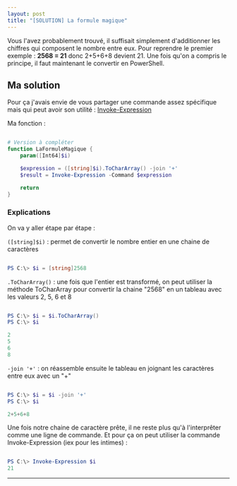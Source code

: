 ```yaml
---
layout: post
title: "[SOLUTION] La formule magique"
---
```


Vous l'avez probablement trouvé, il suffisait simplement d'additionner les chiffres qui composent le nombre entre eux. Pour reprendre le premier exemple : **2568 = 21** donc 2+5+6+8 devient 21. Une fois qu'on a compris le principe, il faut maintenant le convertir en PowerShell. 

## Ma solution

Pour ça j'avais envie de vous partager une commande assez spécifique mais qui peut avoir son utilité : [Invoke-Expression](https://docs.microsoft.com/en-us/powershell/module/microsoft.powershell.utility/invoke-expression)

Ma fonction :

```powershell

# Version à compléter
function LaFormuleMagique {
    param([Int64]$i)

    $expression = ([string]$i).ToCharArray() -join '+'
    $result = Invoke-Expression -Command $expression

    return 
}

```

### Explications

On va y aller étape par étape :

`([string]$i)` : permet de convertir le nombre entier en une chaine de caractères

```powershell

PS C:\> $i = [string]2568

```

`.ToCharArray()` : une fois que l'entier est transformé, on peut utiliser la méthode ToCharArray pour convertir la chaine "2568" en un tableau avec les valeurs 2, 5, 6 et 8

```powershell

PS C:\> $i = $i.ToCharArray()
PS C:\> $i

2
5
6
8

```

`-join '+'` : on réassemble ensuite le tableau en joignant les caractères entre eux avec un "+"

```powershell

PS C:\> $i = $i -join '+'
PS C:\> $i

2+5+6+8

```

Une fois notre chaine de caractère prête, il ne reste plus qu'à l'interprêter comme une ligne de commande. Et pour ça on peut utiliser la commande Invoke-Expression (iex pour les intimes) :

```powershell

PS C:\> Invoke-Expression $i
21

```

---